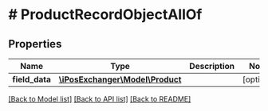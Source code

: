 # # ProductRecordObjectAllOf

## Properties

Name | Type | Description | Notes
------------ | ------------- | ------------- | -------------
**field_data** | [**\iPosExchanger\Model\Product**](Product.md) |  | [optional]

[[Back to Model list]](../../README.md#models) [[Back to API list]](../../README.md#endpoints) [[Back to README]](../../README.md)

